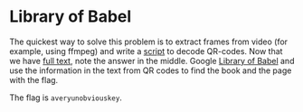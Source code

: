 # Library of Babel

The quickest way to solve this problem is to extract frames from video (for example, using ffmpeg) and write a [script](https://gist.github.com/ibarakaiev/18282531e6bcdf9c980098f607af40bf) to decode QR-codes. Now that we have [full text](https://gist.github.com/ibarakaiev/8b3c164ff95528033b44c5938eda76e9), note the answer in the middle. Google [Library of Babel](https://libraryofbabel.info/) and use the information in the text from QR codes to find the book and the page with the flag.

The flag is `averyunobviouskey`.
